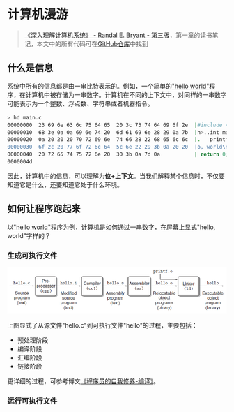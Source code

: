 # 计算机漫游

> [《深入理解计算机系统》 - Randal E. Bryant - 第三版](https://1drv.ms/b/s!AkcJSyT7tq80bJdqo_mT5IeFTsg?e=W297XG)，第一章的读书笔记，本文中的所有代码可在[GitHub仓库](https://github.com/LittleBee1024/learning_book/tree/main/docs/booknotes/csapp/01/code)中找到

## 什么是信息
系统中所有的信息都是由一串比特表示的。例如，一个简单的["hello world"](./code/hello/main.c)程序，在计算机中被存储为一串数字。计算机在不同的上下文中，对同样的一串数字可能表示为一个整数、浮点数、字符串或者机器指令。
```bash
> hd main.c
00000000  23 69 6e 63 6c 75 64 65  20 3c 73 74 64 69 6f 2e  |#include <stdio.|
00000010  68 3e 0a 0a 69 6e 74 20  6d 61 69 6e 28 29 0a 7b  |h>..int main().{|
00000020  0a 20 20 20 70 72 69 6e  74 66 28 22 68 65 6c 6c  |.   printf("hell|
00000030  6f 2c 20 77 6f 72 6c 64  5c 6e 22 29 3b 0a 20 20  |o, world\n");.  |
00000040  20 72 65 74 75 72 6e 20  30 3b 0a 7d 0a           | return 0;.}.|
0000004d
```

因此，计算机中的信息，可以理解为**位+上下文**。当我们解释某个信息时，不仅要知道它是什么，还要知道它处于什么环境。

## 如何让程序跑起来
以["hello world"](https://github.com/LittleBee1024/learning_book/tree/main/docs/booknotes/csapp/01/code/hello/main.c)程序为例，计算机是如何通过一串数字，在屏幕上显式"hello, world"字样的？

### 生成可执行文件

![compile_link](./images/compile_link.png)

上图显式了从源文件"hello.c"到可执行文件"hello"的过程，主要包括：

* 预处理阶段
* 编译阶段
* 汇编阶段
* 链接阶段

更详细的过程，可参考博文[《程序员的自我修养-编译》](../../cxydzwxy/compile/README.md)。

### 运行可执行文件

